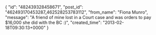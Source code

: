  {
   "id": "482439328458671",
   "post_id": "462493170453287_462528253783112",
   "from_name": "Fiona Munro",
   "message": "A friend of mine lost in a Court case and was orders to pay $16,000 she did with the BC :)",
   "created_time": "2013-02-18T09:30:13+0000"
 }

